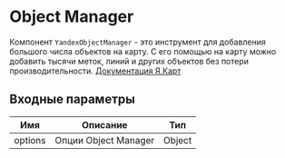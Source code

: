 # Object Manager

Компонент `YandexObjectManager` - это инструмент для добавления большого числа объектов на карту. С его помощью на карту можно добавить тысячи меток, линий и других объектов без потери производительности.
[Документация Я.Карт](https://yandex.ru/dev/maps/jsapi/doc/2.1/dg/concepts/object-manager/about.html)

## Входные параметры

| Имя | Описание | Тип |
|---|---|---|
| options | Опции Object Manager | Object |
